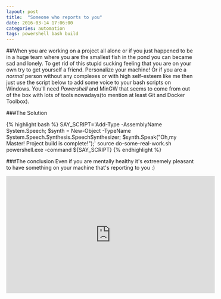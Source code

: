 ```yaml
---
layout: post
title:  "Someone who reports to you"
date: 2016-03-14 17:06:00
categories: automation
tags: powershell bash build
---
```


##When
you are working on a project all alone or if you just happened to be in a huge team where you are the smallest fish in the pond you can became sad and lonely. To get rid of this stupid sucking feeling that you are on your own try to get yourself a friend. Personalize your machine! Or if you are a *normal* person without any complexes or with high self-esteem like me then just use the script below to add some voice to your bash scripts on Windows. You'll need *Powershell* and MinGW that seems to come from out of the box with lots of tools nowadays(to mention at least Git and Docker Toolbox).


###The Solution


{% highlight bash %}
SAY_SCRIPT='Add-Type -AssemblyName System.Speech; $synth = New-Object -TypeName System.Speech.Synthesis.SpeechSynthesizer; $synth.Speak("Oh,my Master! Project build is complete!");'
source do-some-real-work.sh
powershell.exe -command ${SAY_SCRIPT}
{% endhighlight %}


###The conclusion
Even if you are mentally healthy it's extreemely pleasant to have something on your machine that's reporting to you :)

<iframe width="560" height="315" src="https://www.youtube.com/embed/hkwcehPhOXw" frameborder="0" allowfullscreen></iframe>